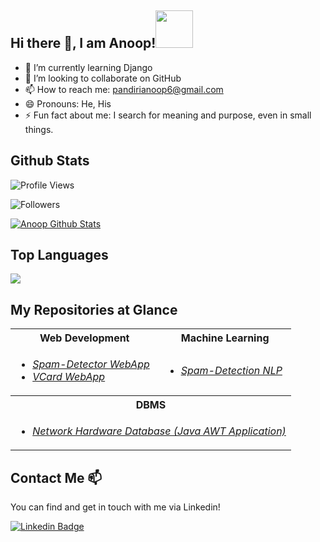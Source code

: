 ## Hi there 👋, I am Anoop!<img height="60" width="60" src="https://media.tenor.com/images/3e59cfdbe7cdcbd397a59eb103b1e976/tenor.gif" />
<!--
**ANOOP-PANDIRI/ANOOP-PANDIRI** is a ✨ _special_ ✨ repository because its `README.md` (this file) appears on your GitHub profile.

Here are some ideas to get you started:

- 🔭 I’m currently working on ...
- 🌱 I’m currently learning ...
- 👯 I’m looking to collaborate on ...
- 🤔 I’m looking for help with ...
- 💬 Ask me about ...
- 📫 How to reach me: ...
- 😄 Pronouns: ...
- ⚡ Fun fact: ...
-->
- 🌱 I’m currently learning Django
- 👯 I’m looking to collaborate on GitHub
- 📫 How to reach me: pandirianoop6@gmail.com
- 😄 Pronouns: He, His
- ⚡ Fun fact about me: I search for meaning and purpose, even in small things.

## Github Stats

![Profile Views](https://komarev.com/ghpvc/?username=anoop-pandiri)

![Followers](https://img.shields.io/github/followers/anoop-pandiri)

<a href="https://github.com/anoop-pandiri">
<img align="center" alt="Anoop Github Stats" src="https://github-readme-stats.vercel.app/api?username=anoop-pandiri&&show_icons=true&title_color=ffffff&icon_color=34eb4f&text_color=daf7dc&bg_color=151519">
</a>

## Top Languages
<a href="https://github.com/anoop-pandiri">
  <img align="center" src="https://github-readme-stats.vercel.app/api/top-langs/?username=anoop-pandiri&&show_icons=true&title_color=ffffff&icon_color=34eb4f&text_color=daf7dc&bg_color=151519">
</a>

## My Repositories at Glance

<table>
  <tr>
    <th>Web Development</th>
    <th>Machine Learning</th>
  </tr>
  <tr>
    <td> 
      <ul>
        <li><a target="_blank" href = "https://github.com/anoop-pandiri/spam-detector"><i>Spam-Detector WebApp</i></a></li>
        <li><a target="_blank" href = "https://github.com/anoop-pandiri/vcard"><i>VCard WebApp</i></a></li>
      </ul> 
    </td>
    <td>
      <ul>
        <li><a target="_blank" href="https://github.com/anoop-pandiri/spam-detector-nlp"><i>Spam-Detection NLP</i></a></li>
      </ul>
    </td>
  </tr>
  <tr>
    <th colspan="2">DBMS</th>
  </tr>
  <tr>
    <td colspan="2"> 
      <ul>
        <li><a target="_blank" href = "https://github.com/anoop-pandiri/DBMS-PROJECT"><i>Network Hardware Database (Java AWT Application)</i></a></li>
      </ul> 
    </td>
  </tr>
</table>

## Contact Me 📫

You can find and get in touch with me via Linkedin!

[![Linkedin Badge](https://img.shields.io/badge/anoop-follow%20on%20linkedin-blue?style=for-the-badge&logo=linkedin)](https://www.linkedin.com/in/anoop-pandiri/)
